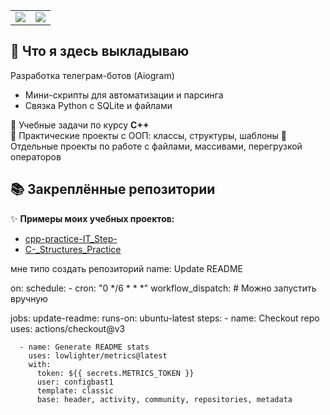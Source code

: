 <table>
  <tr>
    <td>
      <img src= "https://github-readme-stats.vercel.app/api?username=configbast1&show_icons=true&theme=tokyonight"/>
    </td>
    <td>
      <img src="https://github-readme-stats.vercel.app/api/top-langs/?username=configbast1&layout=compact&theme=tokyonight" />
    </td>
  </tr>
</table>

## 📌 Что я здесь выкладываю 

Разработка телеграм-ботов (Aiogram)  
- Мини-скрипты для автоматизации и парсинга  
- Связка Python с SQLite и файлами

🔹 Учебные задачи по курсу **C++**  
🔹 Практические проекты с ООП: классы, структуры, шаблоны 
🔹 Отдельные проекты по работе с файлами, массивами, перегрузкой операторов 
## 📚 Закреплённые репозитории

✨ **Примеры моих учебных проектов:**
- [cpp-practice-IT_Step-](https://github.com/configbast1/cpp-practice-IT_Step-) 
- [C-_Structures_Practice](https://github.com/configbast1/C-_Structures_Practice) 

мне типо создать репозиторий name: Update README

on:
  schedule:
    - cron: "0 */6 * * *" 
  workflow_dispatch: # Можно запустить вручную

jobs:
  update-readme:
    runs-on: ubuntu-latest
    steps:
      - name: Checkout repo
        uses: actions/checkout@v3

      - name: Generate README stats
        uses: lowlighter/metrics@latest
        with:
          token: ${{ secrets.METRICS_TOKEN }}
          user: configbast1
          template: classic
          base: header, activity, community, repositories, metadata

<!--
**configbast1/configbast1** is a ✨ _special_ ✨ repository because its `README.md` (this file) appears on your GitHub profile.

Here are some ideas to get you started:

- 🔭 I’m currently working on ...
- 🌱 I’m currently learning ...
- 👯 I’m looking to collaborate on ...
- 🤔 I’m looking for help with ...
- 💬 Ask me about ...
- 📫 How to reach me: ...
- 😄 Pronouns: ...
- ⚡ Fun fact: ...
-->


